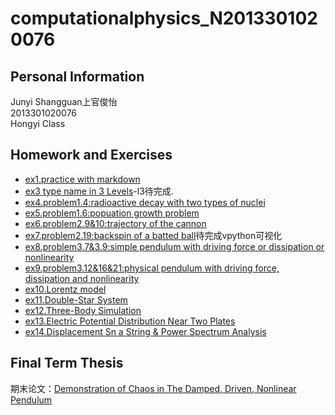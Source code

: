 # computationalphysics_N2013301020076
## Personal Information
Junyi Shangguan上官俊怡  
2013301020076  
Hongyi Class  
## Homework and Exercises
- [ex1.practice with markdown](https://github.com/JunyiShangguan/computationalphysics_N2013301020076/blob/master/ex1.md)  
- [ex3 type name in 3 Levels](https://github.com/JunyiShangguan/computationalphysics_N2013301020076/tree/master/ex3.type_name/README.md)-l3待完成.  
- [ex4.problem1.4:radioactive decay with two types of nuclei](https://github.com/JunyiShangguan/computationalphysics_N2013301020076/blob/master/ex4_ch1.4/README.md)  
- [ex5.problem1.6:popuation growth problem](https://github.com/JunyiShangguan/computationalphysics_N2013301020076/tree/master/ex5_ch1.6/README.md)  
- [ex6.problem2.9&10:trajectory of the cannon](https://github.com/JunyiShangguan/computationalphysics_N2013301020076/tree/master/ex6_ch2.9/README.md)  
- [ex7.problem2.19:backspin of a batted ball](https://github.com/JunyiShangguan/computationalphysics_N2013301020076/tree/master/ex7_ch2.19/README.md)待完成vpython可视化  
- [ex8.problem3.7&3.9:simple pendulum with driving force or dissipation or nonlinearity ](https://github.com/JunyiShangguan/computationalphysics_N2013301020076/blob/master/ex8_ch3.7/README.md)  
- [ex9.problem3.12&16&21:physical pendulum with driving force, dissipation and nonlinearity](https://github.com/JunyiShangguan/computationalphysics_N2013301020076/blob/master/ex9_ch3.12/README.md)  
- [ex10.Lorentz model](https://github.com/JunyiShangguan/computationalphysics_N2013301020076/blob/master/ex10_ch3.26/README.md)  
- [ex11.Double-Star System](https://github.com/JunyiShangguan/computationalphysics_N2013301020076/blob/master/ex11/README.md)  
- [ex12.Three-Body Simulation](https://github.com/JunyiShangguan/computationalphysics_N2013301020076/blob/master/ex12/README.md)  
- [ex13.Electric Potential Distribution Near Two Plates](https://github.com/JunyiShangguan/computationalphysics_N2013301020076/blob/master/ex13/README.md)  
- [ex14.Displacement Sn a String & Power Spectrum Analysis](https://github.com/JunyiShangguan/computationalphysics_N2013301020076/blob/master/ex14/README.md)  

## Final Term Thesis
期末论文：[Demonstration of Chaos in The Damped, Driven, Nonlinear Pendulum](https://github.com/JunyiShangguan/computationalphysics_N2013301020076/blob/master/final/计算物理期末论文.pdf)



